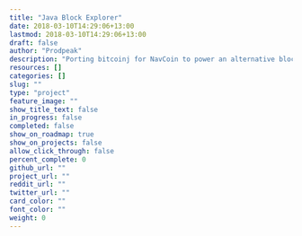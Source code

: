 ```yaml
---
title: "Java Block Explorer"
date: 2018-03-10T14:29:06+13:00
lastmod: 2018-03-10T14:29:06+13:00
draft: false
author: "Prodpeak"
description: "Porting bitcoinj for NavCoin to power an alternative block explorer written in Java. This will offer redundancy if there are any issues with the current cryptoid block explorer."
resources: []
categories: []
slug: ""
type: "project"
feature_image: ""
show_title_text: false
in_progress: false
completed: false
show_on_roadmap: true
show_on_projects: false
allow_click_through: false
percent_complete: 0
github_url: ""
project_url: ""
reddit_url: ""
twitter_url: ""
card_color: ""
font_color: ""
weight: 0
---
```

